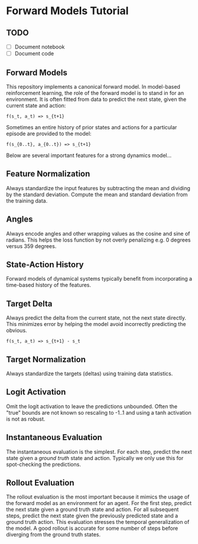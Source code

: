 # Forward Models Tutorial

## TODO

- [ ] Document notebook
- [ ] Document code

## Forward Models

This repository implements a canonical forward model. In model-based reinforcement learning, the role of the forward model is to stand in for an environment. It is often fitted from data to predict the next state, given the current state and action:

    f(s_t, a_t) => s_{t+1}

Sometimes an entire history of prior states and actions for a particular episode are provided to the model:

    f(s_{0..t}, a_{0..t}) => s_{t+1}

Below are several important features for a strong dynamics model...

## Feature Normalization

Always standardize the input features by subtracting the mean and dividing by the standard deviation. Compute the mean and standard deviation from the training data.

## Angles

Always encode angles and other wrapping values as the cosine and sine of radians. This helps the loss function by not overly penalizing e.g. 0 degrees versus 359 degrees.

## State-Action History

Forward models of dynamical systems typically benefit from incorporating a time-based history of the features.

## Target Delta

Always predict the delta from the current state, not the next state directly. This minimizes error by helping the model avoid incorrectly predicting the obvious.

    f(s_t, a_t) => s_{t+1} - s_t

## Target Normalization

Always standardize the targets (deltas) using training data statistics.

## Logit Activation

Omit the logit activation to leave the predictions unbounded. Often the "true" bounds are not known so rescaling to -1..1 and using a tanh activation is not as robust.

## Instantaneous Evaluation

The instantaneous evaluation is the simplest. For each step, predict the next state given a _ground truth_ state and action. Typically we only use this for spot-checking the predictions.

## Rollout Evaluation

The rollout evaluation is the most important because it mimics the usage of the forward model as an environment for an agent. For the first step, predict the next state given a ground truth state and action. For all subsequent steps, predict the next state given the previously predicted state and a ground truth action. This evaluation stresses the temporal generalization of the model. A good rollout is accurate for some number of steps before diverging from the ground truth states.
